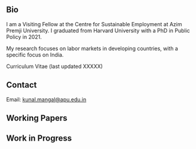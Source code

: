 ## Bio

I am a Visiting Fellow at the Centre for Sustainable Employment at Azim Premji University. I graduated from Harvard University with a PhD in Public Policy in 2021.

My research focuses on labor markets in developing countries, with a specific focus on India. 

Curriculum Vitae (last updated XXXXX)

## Contact

Email: kunal.mangal@apu.edu.in

## Working Papers


## Work in Progress

